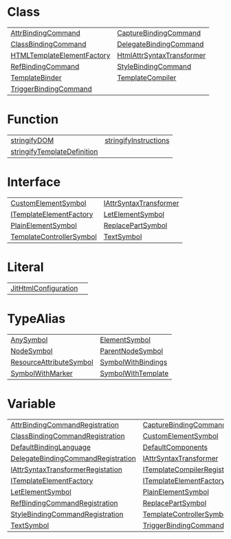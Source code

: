 # Class



|                                                                                                                         |                                                                                                                       |
| ----------------------------------------------------------------------------------------------------------------------- | --------------------------------------------------------------------------------------------------------------------- |
| [AttrBindingCommand](https://hamedfathi.gitbook.io/aurelia-2-doc-api/jit-html/class/attrbindingcommand)                 | [CaptureBindingCommand](https://hamedfathi.gitbook.io/aurelia-2-doc-api/jit-html/class/capturebindingcommand)         |
| [ClassBindingCommand](https://hamedfathi.gitbook.io/aurelia-2-doc-api/jit-html/class/classbindingcommand)               | [DelegateBindingCommand](https://hamedfathi.gitbook.io/aurelia-2-doc-api/jit-html/class/delegatebindingcommand)       |
| [HTMLTemplateElementFactory](https://hamedfathi.gitbook.io/aurelia-2-doc-api/jit-html/class/htmltemplateelementfactory) | [HtmlAttrSyntaxTransformer](https://hamedfathi.gitbook.io/aurelia-2-doc-api/jit-html/class/htmlattrsyntaxtransformer) |
| [RefBindingCommand](https://hamedfathi.gitbook.io/aurelia-2-doc-api/jit-html/class/refbindingcommand)                   | [StyleBindingCommand](https://hamedfathi.gitbook.io/aurelia-2-doc-api/jit-html/class/stylebindingcommand)             |
| [TemplateBinder](https://hamedfathi.gitbook.io/aurelia-2-doc-api/jit-html/class/templatebinder)                         | [TemplateCompiler](https://hamedfathi.gitbook.io/aurelia-2-doc-api/jit-html/class/templatecompiler)                   |
| [TriggerBindingCommand](https://hamedfathi.gitbook.io/aurelia-2-doc-api/jit-html/class/triggerbindingcommand)           |                                                                                                                       |



# Function



|                                                                                                                              |                                                                                                                  |
| ---------------------------------------------------------------------------------------------------------------------------- | ---------------------------------------------------------------------------------------------------------------- |
| [stringifyDOM](https://hamedfathi.gitbook.io/aurelia-2-doc-api/jit-html/function/stringifydom)                               | [stringifyInstructions](https://hamedfathi.gitbook.io/aurelia-2-doc-api/jit-html/function/stringifyinstructions) |
| [stringifyTemplateDefinition](https://hamedfathi.gitbook.io/aurelia-2-doc-api/jit-html/function/stringifytemplatedefinition) |                                                                                                                  |



# Interface



|                                                                                                                         |                                                                                                                     |
| ----------------------------------------------------------------------------------------------------------------------- | ------------------------------------------------------------------------------------------------------------------- |
| [CustomElementSymbol](https://hamedfathi.gitbook.io/aurelia-2-doc-api/jit-html/interface/customelementsymbol)           | [IAttrSyntaxTransformer](https://hamedfathi.gitbook.io/aurelia-2-doc-api/jit-html/interface/iattrsyntaxtransformer) |
| [ITemplateElementFactory](https://hamedfathi.gitbook.io/aurelia-2-doc-api/jit-html/interface/itemplateelementfactory)   | [LetElementSymbol](https://hamedfathi.gitbook.io/aurelia-2-doc-api/jit-html/interface/letelementsymbol)             |
| [PlainElementSymbol](https://hamedfathi.gitbook.io/aurelia-2-doc-api/jit-html/interface/plainelementsymbol)             | [ReplacePartSymbol](https://hamedfathi.gitbook.io/aurelia-2-doc-api/jit-html/interface/replacepartsymbol)           |
| [TemplateControllerSymbol](https://hamedfathi.gitbook.io/aurelia-2-doc-api/jit-html/interface/templatecontrollersymbol) | [TextSymbol](https://hamedfathi.gitbook.io/aurelia-2-doc-api/jit-html/interface/textsymbol)                         |



# Literal



|                                                                                                               |     |
| ------------------------------------------------------------------------------------------------------------- | --- |
| [JitHtmlConfiguration](https://hamedfathi.gitbook.io/aurelia-2-doc-api/jit-html/literal/jithtmlconfiguration) |     |



# TypeAlias



|                                                                                                                       |                                                                                                             |
| --------------------------------------------------------------------------------------------------------------------- | ----------------------------------------------------------------------------------------------------------- |
| [AnySymbol](https://hamedfathi.gitbook.io/aurelia-2-doc-api/jit-html/typealias/anysymbol)                             | [ElementSymbol](https://hamedfathi.gitbook.io/aurelia-2-doc-api/jit-html/typealias/elementsymbol)           |
| [NodeSymbol](https://hamedfathi.gitbook.io/aurelia-2-doc-api/jit-html/typealias/nodesymbol)                           | [ParentNodeSymbol](https://hamedfathi.gitbook.io/aurelia-2-doc-api/jit-html/typealias/parentnodesymbol)     |
| [ResourceAttributeSymbol](https://hamedfathi.gitbook.io/aurelia-2-doc-api/jit-html/typealias/resourceattributesymbol) | [SymbolWithBindings](https://hamedfathi.gitbook.io/aurelia-2-doc-api/jit-html/typealias/symbolwithbindings) |
| [SymbolWithMarker](https://hamedfathi.gitbook.io/aurelia-2-doc-api/jit-html/typealias/symbolwithmarker)               | [SymbolWithTemplate](https://hamedfathi.gitbook.io/aurelia-2-doc-api/jit-html/typealias/symbolwithtemplate) |



# Variable



|                                                                                                                                            |                                                                                                                                              |
| ------------------------------------------------------------------------------------------------------------------------------------------ | -------------------------------------------------------------------------------------------------------------------------------------------- |
| [AttrBindingCommandRegistration](https://hamedfathi.gitbook.io/aurelia-2-doc-api/jit-html/variable/attrbindingcommandregistration)         | [CaptureBindingCommandRegistration](https://hamedfathi.gitbook.io/aurelia-2-doc-api/jit-html/variable/capturebindingcommandregistration)     |
| [ClassBindingCommandRegistration](https://hamedfathi.gitbook.io/aurelia-2-doc-api/jit-html/variable/classbindingcommandregistration)       | [CustomElementSymbol](https://hamedfathi.gitbook.io/aurelia-2-doc-api/jit-html/variable/customelementsymbol)                                 |
| [DefaultBindingLanguage](https://hamedfathi.gitbook.io/aurelia-2-doc-api/jit-html/variable/defaultbindinglanguage)                         | [DefaultComponents](https://hamedfathi.gitbook.io/aurelia-2-doc-api/jit-html/variable/defaultcomponents)                                     |
| [DelegateBindingCommandRegistration](https://hamedfathi.gitbook.io/aurelia-2-doc-api/jit-html/variable/delegatebindingcommandregistration) | [IAttrSyntaxTransformer](https://hamedfathi.gitbook.io/aurelia-2-doc-api/jit-html/variable/iattrsyntaxtransformer)                           |
| [IAttrSyntaxTransformerRegistation](https://hamedfathi.gitbook.io/aurelia-2-doc-api/jit-html/variable/iattrsyntaxtransformerregistation)   | [ITemplateCompilerRegistration](https://hamedfathi.gitbook.io/aurelia-2-doc-api/jit-html/variable/itemplatecompilerregistration)             |
| [ITemplateElementFactory](https://hamedfathi.gitbook.io/aurelia-2-doc-api/jit-html/variable/itemplateelementfactory)                       | [ITemplateElementFactoryRegistration](https://hamedfathi.gitbook.io/aurelia-2-doc-api/jit-html/variable/itemplateelementfactoryregistration) |
| [LetElementSymbol](https://hamedfathi.gitbook.io/aurelia-2-doc-api/jit-html/variable/letelementsymbol)                                     | [PlainElementSymbol](https://hamedfathi.gitbook.io/aurelia-2-doc-api/jit-html/variable/plainelementsymbol)                                   |
| [RefBindingCommandRegistration](https://hamedfathi.gitbook.io/aurelia-2-doc-api/jit-html/variable/refbindingcommandregistration)           | [ReplacePartSymbol](https://hamedfathi.gitbook.io/aurelia-2-doc-api/jit-html/variable/replacepartsymbol)                                     |
| [StyleBindingCommandRegistration](https://hamedfathi.gitbook.io/aurelia-2-doc-api/jit-html/variable/stylebindingcommandregistration)       | [TemplateControllerSymbol](https://hamedfathi.gitbook.io/aurelia-2-doc-api/jit-html/variable/templatecontrollersymbol)                       |
| [TextSymbol](https://hamedfathi.gitbook.io/aurelia-2-doc-api/jit-html/variable/textsymbol)                                                 | [TriggerBindingCommandRegistration](https://hamedfathi.gitbook.io/aurelia-2-doc-api/jit-html/variable/triggerbindingcommandregistration)     |


